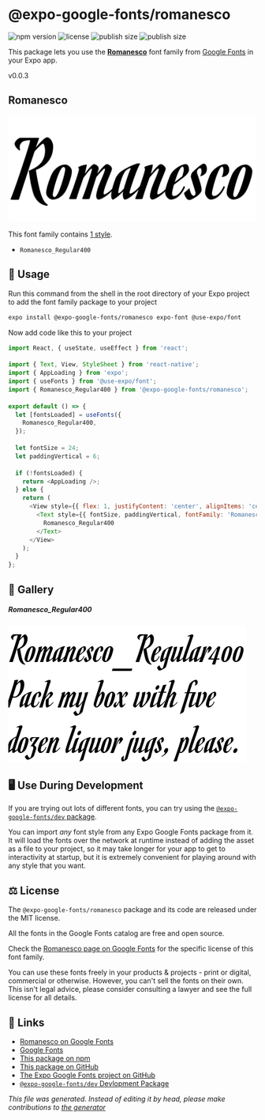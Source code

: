 # @expo-google-fonts/romanesco

![npm version](https://flat.badgen.net/npm/v/@expo-google-fonts/romanesco)
![license](https://flat.badgen.net/github/license/expo/google-fonts)
![publish size](https://flat.badgen.net/packagephobia/install/@expo-google-fonts/romanesco)
![publish size](https://flat.badgen.net/packagephobia/publish/@expo-google-fonts/romanesco)

This package lets you use the [**Romanesco**](https://fonts.google.com/specimen/Romanesco) font family from [Google Fonts](https://fonts.google.com/) in your Expo app.

v0.0.3

## Romanesco

![Romanesco](./font-family.png)

This font family contains [1 style](#gallery).

- `Romanesco_Regular400`

## 🔡 Usage

Run this command from the shell in the root directory of your Expo project to add the font family package to your project
```sh
expo install @expo-google-fonts/romanesco expo-font @use-expo/font
```

Now add code like this to your project
```js
import React, { useState, useEffect } from 'react';

import { Text, View, StyleSheet } from 'react-native';
import { AppLoading } from 'expo';
import { useFonts } from '@use-expo/font';
import { Romanesco_Regular400 } from '@expo-google-fonts/romanesco';

export default () => {
  let [fontsLoaded] = useFonts({
    Romanesco_Regular400,
  });

  let fontSize = 24;
  let paddingVertical = 6;

  if (!fontsLoaded) {
    return <AppLoading />;
  } else {
    return (
      <View style={{ flex: 1, justifyContent: 'center', alignItems: 'center' }}>
        <Text style={{ fontSize, paddingVertical, fontFamily: 'Romanesco_Regular400' }}>
          Romanesco_Regular400
        </Text>
      </View>
    );
  }
};

```

## 📖 Gallery

##### Romanesco_Regular400
![Romanesco_Regular400](./8d69cd23e2f9e72bfe24b40e81d3301f35d942aa11864ee86d116da929e93a27.ttf.png)


## 🖥️ Use During Development

If you are trying out lots of different fonts, you can try using the [`@expo-google-fonts/dev` package](https://github.com/expo/google-fonts/tree/master/font-packages/dev#readme).

You can import *any* font style from any Expo Google Fonts package from it. It will load the fonts
over the network at runtime instead of adding the asset as a file to your project, so it may take longer
for your app to get to interactivity at startup, but it is extremely convenient
for playing around with any style that you want.

## ⚖️ License

The `@expo-google-fonts/romanesco` package and its code are released under the MIT license.

All the fonts in the Google Fonts catalog are free and open source.

Check the [Romanesco page on Google Fonts](https://fonts.google.com/specimen/Romanesco) for the specific license of this font family.

You can use these fonts freely in your products & projects - print or digital, commercial or otherwise. However, you can't sell the fonts on their own. This isn't legal advice, please consider consulting a lawyer and see the full license for all details.

## 🔗 Links

- [Romanesco on Google Fonts](https://fonts.google.com/specimen/Romanesco)
- [Google Fonts](https://fonts.google.com/)
- [This package on npm](https://www.npmjs.com/package/@expo-google-fonts/romanesco)
- [This package on GitHub](https://github.com/expo/google-fonts/tree/master/font-packages/romanesco)
- [The Expo Google Fonts project on GitHub](https://github.com/expo/google-fonts)
- [`@expo-google-fonts/dev` Devlopment Package](https://github.com/expo/google-fonts/tree/master/font-packages/dev)


*This file was generated. Instead of editing it by head, please make contributions to [the generator](https://github.com/expo/google-fonts/tree/master/packages/generator)*
